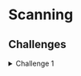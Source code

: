 # Scanning

## Challenges

<details>
<summary>Challenge 1</summary>

**We think that there is something is hiding in the code of scanme.nmap.org, can you check it out and see what you can find?**

* How many open ports are there?
* What is the most likely Operating system of the server?
* How long has the server been operational?

<details>
<summary>Walkthrough</summary>
</details>
<details>
<summary>Answers</summary>
</details>
</details>